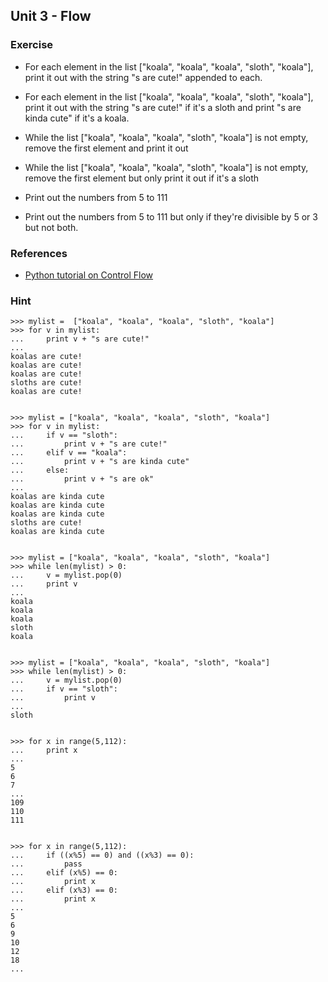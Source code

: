 Unit 3 - Flow
---

### **Exercise**

* For each element in the list ["koala", "koala", "koala", "sloth", "koala"], print it out with the string "s are cute!" appended to each.
* For each element in the list ["koala", "koala", "koala", "sloth", "koala"], print it out with the string "s are cute!" if it's a sloth and
  print "s are kinda cute" if it's a koala.

* While the list ["koala", "koala", "koala", "sloth", "koala"] is not empty, remove the first element and print it out
* While the list ["koala", "koala", "koala", "sloth", "koala"] is not empty, remove the first element but only print it out if it's a sloth

* Print out the numbers from 5 to 111
* Print out the numbers from 5 to 111 but only if they're divisible by 5 or 3 but not both.

### References

* [Python tutorial on Control Flow](https://docs.python.org/3.5/tutorial/controlflow.html)

### **Hint**

    >>> mylist =  ["koala", "koala", "koala", "sloth", "koala"]
    >>> for v in mylist:
    ...     print v + "s are cute!"
    ... 
    koalas are cute!
    koalas are cute!
    koalas are cute!
    sloths are cute!
    koalas are cute!


    >>> mylist = ["koala", "koala", "koala", "sloth", "koala"]
    >>> for v in mylist:
    ...     if v == "sloth":
    ...         print v + "s are cute!"
    ...     elif v == "koala":
    ...         print v + "s are kinda cute"
    ...     else:
    ...         print v + "s are ok"
    ... 
    koalas are kinda cute
    koalas are kinda cute
    koalas are kinda cute
    sloths are cute!
    koalas are kinda cute


    >>> mylist = ["koala", "koala", "koala", "sloth", "koala"]
    >>> while len(mylist) > 0:
    ...     v = mylist.pop(0)
    ...     print v
    ... 
    koala
    koala
    koala
    sloth
    koala


    >>> mylist = ["koala", "koala", "koala", "sloth", "koala"]
    >>> while len(mylist) > 0:
    ...     v = mylist.pop(0)
    ...     if v == "sloth":
    ...         print v
    ... 
    sloth


    >>> for x in range(5,112):
    ...     print x
    ... 
    5
    6
    7
    ...
    109
    110
    111


    >>> for x in range(5,112):
    ...     if ((x%5) == 0) and ((x%3) == 0):
    ...         pass
    ...     elif (x%5) == 0:
    ...         print x
    ...     elif (x%3) == 0:
    ...         print x
    ... 
    5
    6
    9
    10
    12
    18
    ...
